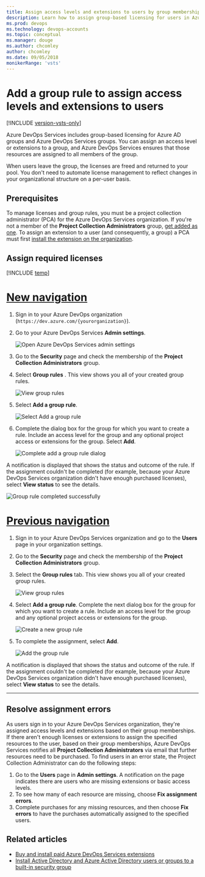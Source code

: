 ```yaml
---
title: Assign access levels and extensions to users by group membership
description: Learn how to assign group-based licensing for users in Azure AD and Azure DevOps Services groups by adding a group rule.
ms.prod: devops
ms.technology: devops-accounts
ms.topic: conceptual
ms.manager: douge
ms.author: chcomley
author: chcomley
ms.date: 09/05/2018
monikerRange: 'vsts'
---
```

# Add a group rule to assign access levels and extensions to users

[!INCLUDE [version-vsts-only](../../_shared/version-vsts-only.md)]

Azure DevOps Services includes group-based licensing for Azure AD groups and Azure DevOps Services groups. You can assign an access level or extensions to a group, and Azure DevOps Services ensures that those resources are assigned to all members of the group.

When users leave the group, the licenses are freed and returned to your pool. You don't need to automate license management to reflect changes in your organizational structure on a per-user basis.

## Prerequisites

To manage licenses and group rules, you must be a project collection administrator (PCA) for the Azure DevOps Services organization. If you're not a member of the **Project Collection Administrators** group, [get added as one](../../organizations/security/set-project-collection-level-permissions.md).
To assign an extension to a user (and consequently, a group) a PCA must first [install the extension on the organization](../../marketplace/install-vsts-extension.md).

## Assign required licenses

[!INCLUDE [temp](../../_shared/new-navigation.md)] 

# [New navigation](#tab/new-nav)

1. Sign in to your Azure DevOps organization (```https://dev.azure.com/{yourorganization}```).

2. Go to your Azure DevOps Services **Admin settings**.

   ![Open Azure DevOps Services admin settings](../../_shared/_img/settings/open-admin-settings-vert.png)

3. Go to the **Security** page and check the membership of the **Project Collection Administrators** group.

4. Select **Group rules** . This view shows you all of your created group rules.

   ![View group rules](_img/manage-group-licensing/see-group-rules.png)

5. Select **Add a group rule**.

   ![Select Add a group rule](_img/manage-group-licensing/add-group-rule.png)

6. Complete the dialog box for the group for which you want to create a rule. Include an access level for the group and any optional project access or extensions for the group. Select **Add**.

   ![Complete add a group rule dialog](_img/manage-group-licensing/add-group-rule-dialog.png)

A notification is displayed that shows the status and outcome of the rule. If the assignment couldn't be completed (for example, because your Azure DevOps Services organization didn't have enough purchased licenses), select **View status** to see the details.

![Group rule completed successfully](_img/manage-group-licensing/group-rule-completed-successfully.png)

# [Previous navigation](#tab/prev-nav)

1. Sign in to your Azure DevOps Services organization and go to the **Users** page in your organization settings.
2. Go to the **Security** page and check the membership of the **Project Collection Administrators** group.
3. Select the **Group rules** tab. This view shows you all of your created group rules.

   ![View group rules](_img/manage-group-licensing/view-group-rules.png)

4. Select **Add a group rule**. Complete the next dialog box for the group for which you want to create a rule. Include an access level for the group and any optional project access or extensions for the group.

   ![Create a new group rule](_img/manage-group-licensing/add-a-group-rule.png)

5. To complete the assignment, select **Add**.

   ![Add the group rule](_img/manage-group-licensing/adding-group-rule.png)

A notification is displayed that shows the status and outcome of the rule. If the assignment couldn't be completed (for example, because your Azure DevOps Services organization didn't have enough purchased licenses), select **View status** to see the details.

---

## Resolve assignment errors

As users sign in to your Azure DevOps Services organization, they're assigned access levels and extensions based on their group memberships. If there aren't enough licenses or extensions to assign the specified resources to the user, based on their group memberships, Azure DevOps Services notifies all **Project Collection Administrators** via email that further resources need to be purchased. To find users in an error state, the Project Collection Administrator can do the following steps:

1. Go to the **Users** page in **Admin settings**. A notification on the page indicates there are users who are missing extensions or basic access levels.
2. To see how many of each resource are missing, choose **Fix assignment errors**.
3. Complete purchases for any missing resources, and then choose **Fix errors** to have the purchases automatically assigned to the specified users.

## Related articles

* [Buy and install paid Azure DevOps Services extensions](../../marketplace/install-paid-vsts-extension.md)
* [Install Active Directory and Azure Active Directory users or groups to a built-in security group](../security/add-ad-aad-built-in-security-groups.md)